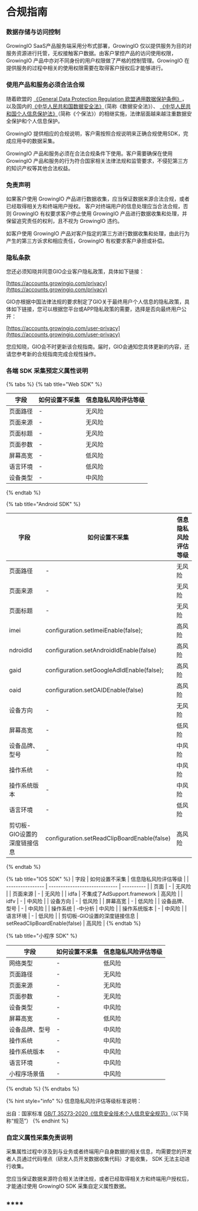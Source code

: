 # 合规指南

### 数据存储与访问控制

GrowingIO SaaS产品服务端采用分布式部署，GrowingIO 仅以提供服务为目的对服务资源进行托管，无权接触客户数据。由客户掌控产品的访问使用权限，GrowingIO 产品中亦对不同身份的用户权限做了严格的控制管理。GrowingIO 在提供服务的过程中相关的使用权限需要在取得客户授权后才能够进行。

### 使用产品和服务必须合法合规

随着欧盟的 [《​General Data Protection Regulation 欧盟通用数据保护条例》](https://zh.wikipedia.org/wiki/%E6%AD%90%E7%9B%9F%E4%B8%80%E8%88%AC%E8%B3%87%E6%96%99%E4%BF%9D%E8%AD%B7%E8%A6%8F%E7%AF%84)​，以及国内的[《中华人民共和国数据安全法》](http://www.npc.gov.cn/npc/c30834/202106/7c9af12f51334a73b56d7938f99a788a.shtml)（简称《数据安全法》）、 [《中华人民共和国个人信息保护法》](http://www.npc.gov.cn/npc/c30834/202108/a8c4e3672c74491a80b53a172bb753fe.shtml)（简称《个保法》）的相继实施，法律层面越来越注重数据安全保护和个人信息保护。

GrowingIO 提供相应的合规说明，客户需按照合规说明来正确合规使用SDK，完成应用中的数据采集。

GrowingIO 产品和服务必须在合法合规条件下使用。客户需要确保在使用 GrowingIO 产品和服务的行为符合国家相关法律法规和监管要求，不侵犯第三方的知识产权等其他合法权益。

### 免责声明

如果客户使用 GrowingIO 产品进行数据收集，应当保证数据来源合法合规，或者已经取得相关方和终端用户授权。 客户对终端用户的信息处理应当合法合规，否则 GrowingIO 有权要求客户停止使用 GrowingIO 产品进行数据收集和处理，并保留追究责任的权利，且不视为 GrowingIO 违约。

如客户使用 GrowingIO 产品对客户指定的第三方进行数据收集和处理，由此行为产生的第三方诉求和相应责任，GrowingIO 有权要求客户承担或补偿。

### &#x20;**隐私条款**

您还必须知晓并同意GIO企业客户隐私政策，具体如下链接：

&#x20;[https://accounts.growingio.com/privacy](https://accounts.growingio.com/privacy)

GIO亦根据中国法律法规的要求制定了GIO关于最终用户个人信息的隐私政策，具体如下链接，您可以根据您平台或APP隐私政策的需要，选择是否向最终用户公开：

[https://accounts.growingio.com/user-privacy](https://accounts.growingio.com/user-privacy)

您应知晓，GIO会不时更新该合规指南。届时，GIO会通知您具体更新的内容，还请您参考新的合规指南完成合规性操作。

### **各端 SDK 采集预定义属性说明**

{% tabs %}
{% tab title="Web SDK" %}


| 字段   | 如何设置不采集 | 信息隐私风险评估等级 |
| ---- | ------- | ---------- |
| 页面路径 | -       | 无风险        |
| 页面来源 | -       | 无风险        |
| 页面标题 | -       | 无风险        |
| 页面参数 | -       | 无风险        |
| 屏幕高宽 | -       | 低风险        |
| 语言环境 | -       | 低风险        |
| 设备类型 | -       | 中风险        |
{% endtab %}

{% tab title="Android SDK" %}


| 字段               | 如何设置不采集                                     | 信息隐私风险评估等级 |
| ---------------- | ------------------------------------------- | ---------- |
| 页面路径             | -                                           | 无风险        |
| 页面来源             | -                                           | 无风险        |
| 页面标题             | -                                           | 无风险        |
| imei             | configuration.setImeiEnable(false);         | 高风险        |
| ndroidId         | configuration.setAndroidIdEnable(false)     | 高风险        |
| gaid             | configuration.setGoogleAdIdEnable(false);   | 高风险        |
| oaid             | configuration.setOAIDEnable(false)          | 高风险        |
| 设备方向             | -                                           | 无风险        |
| 屏幕高宽             | -                                           | 低风险        |
| 设备品牌、型号          | -                                           | 中风险        |
| 操作系统             | -                                           | 中风险        |
| 操作系统版本           | -                                           | 中风险        |
| 语言环境             | -                                           | 低风险        |
| 剪切板-GIO设置的深度链接信息 | configuration.setReadClipBoardEnable(false) | 高风险        |
{% endtab %}

{% tab title="IOS SDK" %}
| 字段               | 如何设置不采集                       | 信息隐私风险评估等级 |
| ---------------- | ----------------------------- | ---------- |
| 页面               | -                             |  无风险       |
| 页面来源             | -                             | 无风险        |
| idfa             | 不集成了AdSupport.framework       | 高风险        |
| idfv             | -                             | 中风险        |
| 设备方向             | -                             | 低风险        |
| 屏幕高宽             | -                             | 低风险        |
| 设备品牌、型号          | -                             | 中风险        |
| 操作系统             | -中分析                          | 中风险        |
| 操作系统版本           | -                             | 中风险        |
| 语言环境             | -                             | 低风险        |
| 剪切板-GIO设置的深度链接信息 | setReadClipBoardEnable(false) | 高风险        |
{% endtab %}

{% tab title="小程序 SDK" %}


| 字段      | 如何设置不采集 | 信息隐私风险评估等级 |
| ------- | ------- | ---------- |
| 网络类型    | -       | 低风险        |
| 页面路径    | -       | 无风险        |
| 页面来源    | -       | 无风险        |
| 页面参数    | -       | 无风险        |
| 设备类型    | -       | 中风险        |
| 屏幕高宽    | -       | 低风险        |
| 设备品牌、型号 | -       | 中风险        |
| 操作系统    | -       | 中风险        |
| 操作系统版本  | -       | 中风险        |
| 语言环境    | -       | 中风险        |
| 小程序场景值  | -       | 中风险        |
{% endtab %}
{% endtabs %}

{% hint style="info" %}
信息隐私风险评估等级标准说明：

出自：国家标准 [GB/T 35273-2020《信息安全技术个人信息安全规范》](https://www.tc260.org.cn/piss/files/zwb.pdf)（以下简称“规范”）
{% endhint %}

### **自定义属性采集免责说明**

采集属性过程中涉及到与业务或者终端用户自身数据的相关信息，均需要您的开发者人员通过代码埋点（研发人员开发数据收集代码）才能收集， SDK 无法主动进行收集。

您应当保证数据来源符合相关法律法规，或者已经取得相关方和终端用户授权后，才能通过使用 GrowingIO SDK 采集自定义属性数据。





## ****
